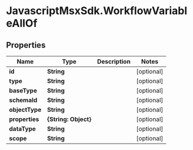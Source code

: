 # JavascriptMsxSdk.WorkflowVariableAllOf

## Properties

Name | Type | Description | Notes
------------ | ------------- | ------------- | -------------
**id** | **String** |  | [optional] 
**type** | **String** |  | [optional] 
**baseType** | **String** |  | [optional] 
**schemaId** | **String** |  | [optional] 
**objectType** | **String** |  | [optional] 
**properties** | **{String: Object}** |  | [optional] 
**dataType** | **String** |  | [optional] 
**scope** | **String** |  | [optional] 



